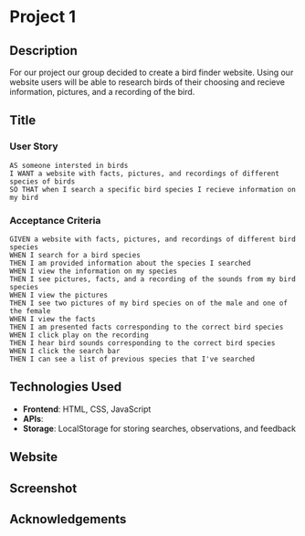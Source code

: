 # Project 1
## Description

For our project our group decided to create a bird finder website. Using our website users will be able to research birds of their choosing and recieve information, pictures, and a recording of the bird.


## Title

### User Story

```
AS someone intersted in birds
I WANT a website with facts, pictures, and recordings of different species of birds
SO THAT when I search a specific bird species I recieve information on my bird 
```

### Acceptance Criteria 

```
GIVEN a website with facts, pictures, and recordings of different bird species
WHEN I search for a bird species 
THEN I am provided information about the species I searched
WHEN I view the information on my species
THEN I see pictures, facts, and a recording of the sounds from my bird species
WHEN I view the pictures
THEN I see two pictures of my bird species on of the male and one of the female
WHEN I view the facts
THEN I am presented facts corresponding to the correct bird species
WHEN I click play on the recording
THEN I hear bird sounds corresponding to the correct bird species
WHEN I click the search bar
THEN I can see a list of previous species that I've searched
```
## Technologies Used
- **Frontend**: HTML, CSS, JavaScript
- **APIs**: 
- **Storage**: LocalStorage for storing searches, observations, and feedback

## Website


## Screenshot
## Acknowledgements
